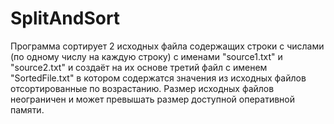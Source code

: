 # SplitAndSort
Программа сортирует 2 исходных файла содержащих строки с числами (по одному числу на каждую строку) с именами "source1.txt" и "source2.txt" и создаёт на их основе третий файл с именем "SortedFile.txt" в котором содержатся значения из исходных файлов отсортированные по возрастанию. Размер исходных файлов неограничен и может превышать размер доступной оперативной памяти.
